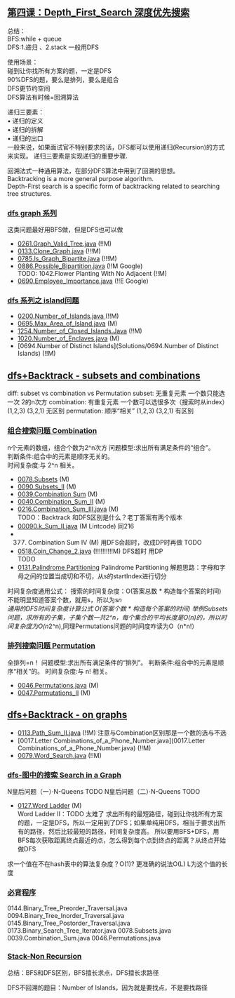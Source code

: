 ## [第四课：Depth_First_Search 深度优先搜索](/Data-Structure.py) 
总结： <br>
BFS:while + queue  <br>
DFS:1.递归 、2.stack  一般用DFS   <br>

使用场景：  <br>
碰到让你找所有方案的题，一定是DFS    <br>
90%DFS的题，要么是排列，要么是组合   <br>
DFS更节约空间   <br>
DFS算法有时候=回溯算法   <br>

递归三要素：   <br>
• 递归的定义   <br>
• 递归的拆解   <br>
• 递归的出口   <br>
一般来说，如果面试官不特别要求的话，DFS都可以使用递归(Recursion)的方式来实现。 递归三要素是实现递归的重要步骤.  <br>

回溯法式一种通用算法，在部分DFS算法中用到了回溯的思想。   <br>
Backtracking is a more general purpose algorithm.   <br>
Depth-First search is a specific form of backtracking related to searching tree structures.   <br>

### [dfs graph 系列](/Data-Structure.py)
这类问题最好用BFS做，但是DFS也可以做    <br>
- [0261.Graph_Valid_Tree.java](Solutions/0261.Graph_Valid_Tree.java) (!!M) <br>
- [0133.Clone_Graph.java](Solutions/0133.Clone_Graph.java) (!!!M) <br>
- [0785.Is_Graph_Bipartite.java](Solutions/0785.Is_Graph_Bipartite.java) (!!!M) <br>
- [0886.Possible_Bipartition.java](Solutions/0886.Possible_Bipartition.java) (!!M Google)  <br>
TODO: 1042.Flower Planting With No Adjacent (!!M)
- [0690.Employee_Importance.java](Solutions/0690.Employee_Importance.java) (!!E Google)  <br>

### [dfs 系列之 island问题](/Data-Structure.py)
- [0200.Number_of_Islands.java ](Solutions/0200.Number_of_Islands.java) (!!M) <br>
- [0695.Max_Area_of_Island.java](Solutions/0695.Max_Area_of_Island.java) (M) <br>
- [1254.Number_of_Closed_Islands.Java](Solutions/1254.Number_of_Closed_Islands.Java) (!!M) <br>
- [1020.Number_of_Enclaves.java](Solutions/1020.Number_of_Enclaves.java) (M) <br>
- [0694.Number of Distinct Islands](Solutions/0694.Number of Distinct Islands) (!!M) <br>

## [dfs+Backtrack - subsets and combinations](/Data-Structure.py) 
diff: subset vs combination vs Permutation 
subset:       无重复元素  一个数只能选一次  2的n次方 
combination:  有重复元素  一个数可以选很多次（搜索时从index）  (1,2,3) (3,2,1) 无区别
permutation:  顺序“相关”   (1,2,3) (3,2,1) 有区别

### [组合搜索问题 Combination](/Data-Structure.py) 
n个元素的数组，组合个数为2^n次方
问题模型:求出所有满足条件的“组合”。 <br>
判断条件:组合中的元素是顺序无关的。 <br>
时间复杂度:与 2^n 相关。<br>
- [0078.Subsets](Solutions/0078.Subsets.java) (M) <br>
- [0090.Subsets_II](Solutions/0090.Subsets_II) (M) <br>
- [0039.Combination Sum](Solutions/0039.Combination_Sum.java) (M) <br>
- [0040.Combination_Sum_II](Solutions/0040.Combination_Sum_II.java) (M) <br>
- [0216.Combination_Sum_III.java](Solutions/0216.Combination_Sum_III.java) (M) <br>   TODO：Backtrack 和DFS区别是什么？老丁答案有两个版本
- [00090.k_Sum_II.java](0090.k_Sum_II.java) (M Lintcode) 同216 <br> 
- 0377. Combination Sum IV (M)                                     用DFS会超时，改成DP时再做       TODO
- [0518.Coin_Change_2.java](0518.Coin_Change_2.java) (!!!!!!!!!!M) DFS超时 用DP  <br> TODO
- [0131.Palindrome Partitioning](Solutions/0131.Palindrome_Partitioning.java) Palindrome Partitioning 解题思路：字母和字母之间的位置当成切和不切，从s的startIndex进行切分<br>

时间复杂度通用公式：
搜索的时间复杂度：O(答案总数 * 构造每个答案的时间)   不能明显知道答案个数，就用s，所以为s*n      
通用的DFS时间复杂度计算公式 O(答案个数 * 构造每个答案的时间)
举例Subsets问题，求所有的子集，子集个数一共2^n，每个集合的平均长度是O(n)的，所以时间复杂度为O(n*2^n),同理Permutations问题的时间度咋读为O（n*n!）

### [排列搜索问题 Permutation](/Data-Structure.py) 
全排列=n！
问题模型:求出所有满足条件的“排列”。 
判断条件:组合中的元素是顺序“相关”的。 
时间复杂度:与 n! 相关。
- [0046.Permutations.java](Solutions/0046.Permutations.java) (M) <br>
- [0047.Permutations_II](Solutions/0047.Permutations_II.java) (M) <br>

## [dfs+Backtrack - on graphs](/Data-Structure.py)  
- [0113.Path_Sum_II.java](0113.Path_Sum_II.java) (!!M) 注意与Combination区别那是一个数的选与不选<br> 
- [0017.Letter Combinations_of_a_Phone_Number.java](0017.Letter Combinations_of_a_Phone_Number.java) (!!M) <br> 
- [0079.Word_Search.java](0079.Word_Search.java) (!!M) <br> 

### [dfs-图中的搜索 Search in a Graph](/Data-Structure.py)  
N皇后问题（一）·N-Queens  TODO
N皇后问题（二）·N-Queens  TODO

- [0127.Word Ladder](Solutions/0127.Word_Ladder.java) (M) <br>
Word Ladder II：TODO 太难了
求出所有的最短路径，碰到让你找所有方案的题，一定是DFS，所以一定用到了DFS；如果单纯用DFS，相当于要求出所有的路径，然后比较最短的路径，时间复杂度高。
所以要用BFS+DFS，用BFS每次获取距离终点最近的点，怎么得到每个点到终点的距离？从终点开始做DFS

求一个值在不在hash表中的算法复杂度？O(1)? 更准确的说法O(L)  L为这个值的长度

### [必背程序]()
0144.Binary_Tree_Preorder_Traversal.java
0094.Binary_Tree_Inorder_Traversal.java
0145.Binary_Tree_Postorder_Traversal.java
0173.Binary_Search_Tree_Iterator.java
0078.Subsets.java
0039.Combination_Sum.java
0046.Permutations.java

### [Stack-Non Recursion]()

总结：BFS和DFS区别，BFS擅长求点，DFS擅长求路径

DFS不回溯的题目：Number of Islands，因为就是要找点，不是要找路径
